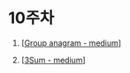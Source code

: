 # 10주차

1. [[Group anagram - medium](https://leetcode.com/explore/interview/card/top-interview-questions-medium/103/array-and-strings/778/)]

2. [[3Sum - medium](https://leetcode.com/explore/interview/card/top-interview-questions-medium/103/array-and-strings/776/)]
   


